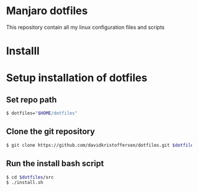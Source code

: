 # Manjaro dotfiles

This repository contain all my linux configuration files and scripts

# Installl
# Setup installation of dotfiles

## Set repo path

```bash
$ dotfiles="$HOME/dotfiles"
```

## Clone the git repository

```bash
$ git clone https://github.com/davidkristoffersen/dotfiles.git $dotfiles
```

## Run the install bash script

```bash
$ cd $dotfiles/src
$ ./install.sh
```
